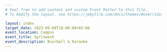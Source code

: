 ```yaml
---
# Feel free to add content and custom Front Matter to this file.
# To modify the layout, see https://jekyllrb.com/docs/themes/#overriding-theme-defaults

layout: index
target_date: 2023-05-08T18:00:00+02:00
event_location: Campus
event_title: Spritwoch
event_description: Bierball & Karaoke
---
```

